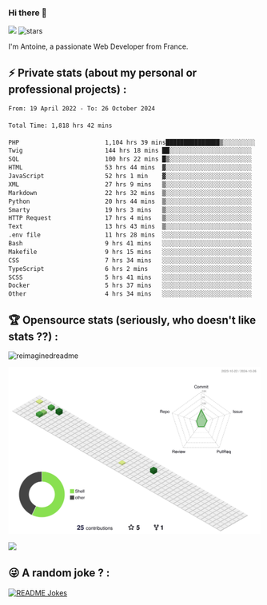 ### Hi there 👋

![](https://komarev.com/ghpvc/?username=niotna)
<img src="https://img.shields.io/github/stars/niotna?label=Stars" alt="stars">

I'm Antoine, a passionate Web Developer from France.

## :zap: Private stats (about my personal or professional projects) : 

<!--START_SECTION:waka-->

```txt
From: 19 April 2022 - To: 26 October 2024

Total Time: 1,818 hrs 42 mins

PHP                        1,104 hrs 39 mins███████████████▒░░░░░░░░░   60.74 %
Twig                       144 hrs 18 mins ██░░░░░░░░░░░░░░░░░░░░░░░   07.93 %
SQL                        100 hrs 22 mins █▒░░░░░░░░░░░░░░░░░░░░░░░   05.52 %
HTML                       53 hrs 44 mins  ▓░░░░░░░░░░░░░░░░░░░░░░░░   02.96 %
JavaScript                 52 hrs 1 min    ▓░░░░░░░░░░░░░░░░░░░░░░░░   02.86 %
XML                        27 hrs 9 mins   ▒░░░░░░░░░░░░░░░░░░░░░░░░   01.49 %
Markdown                   22 hrs 32 mins  ▒░░░░░░░░░░░░░░░░░░░░░░░░   01.24 %
Python                     20 hrs 44 mins  ▒░░░░░░░░░░░░░░░░░░░░░░░░   01.14 %
Smarty                     19 hrs 3 mins   ▒░░░░░░░░░░░░░░░░░░░░░░░░   01.05 %
HTTP Request               17 hrs 4 mins   ▒░░░░░░░░░░░░░░░░░░░░░░░░   00.94 %
Text                       13 hrs 43 mins  ▒░░░░░░░░░░░░░░░░░░░░░░░░   00.75 %
.env file                  11 hrs 28 mins  ░░░░░░░░░░░░░░░░░░░░░░░░░   00.63 %
Bash                       9 hrs 41 mins   ░░░░░░░░░░░░░░░░░░░░░░░░░   00.53 %
Makefile                   9 hrs 15 mins   ░░░░░░░░░░░░░░░░░░░░░░░░░   00.51 %
CSS                        7 hrs 34 mins   ░░░░░░░░░░░░░░░░░░░░░░░░░   00.42 %
TypeScript                 6 hrs 2 mins    ░░░░░░░░░░░░░░░░░░░░░░░░░   00.33 %
SCSS                       5 hrs 41 mins   ░░░░░░░░░░░░░░░░░░░░░░░░░   00.31 %
Docker                     5 hrs 37 mins   ░░░░░░░░░░░░░░░░░░░░░░░░░   00.31 %
Other                      4 hrs 34 mins   ░░░░░░░░░░░░░░░░░░░░░░░░░   00.25 %
```

<!--END_SECTION:waka-->

## :trophy: Opensource stats (seriously, who doesn't like stats ??) : 

<!---
[![Top Langs](https://github-readme-stats.vercel.app/api/top-langs/?username=niotna)](https://github.com/anuraghazra/github-readme-stats) 
-->
<img src="https://myreadme.vercel.app/api/embed/niotna?panels=userstatistics,toprepositories,toplanguages,commitgraph" alt="reimaginedreadme" />

![](./profile-3d-contrib/profile-green-animate.svg)

<img src="https://github-profile-trophy.vercel.app/?username=niotna&theme=juicyfresh&no-bg=true" />

## :stuck_out_tongue_winking_eye: A random joke ? : 

<a href="https://readme-jokes.vercel.app"><img align="center" src="https://readme-jokes.vercel.app/api" alt="README Jokes"></a>
